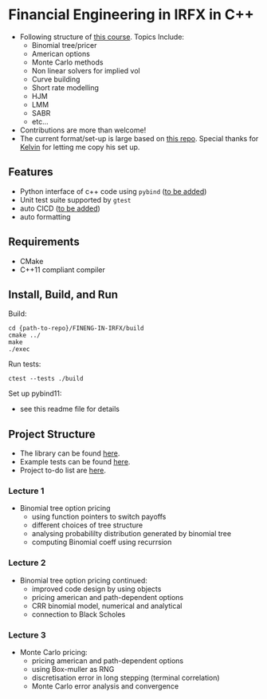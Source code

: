 # Financial Engineering in IRFX in C++

* Following structure of [this course](https://www.city.ac.uk/prospective-students/courses/short-courses/financial-engineering-in-interest-rates-and-fx-cplusplus-applications-in-quantitative-finance). Topics Include:
  - Binomial tree/pricer 
  - American options
  - Monte Carlo methods
  - Non linear solvers for implied vol
  - Curve building
  - Short rate modelling
  - HJM
  - LMM 
  - SABR
  - etc...
* Contributions are more than welcome!
* The current format/set-up is large based on [this repo](https://github.com/KYLChiu/ExoticMonteCarloEngine/tree/master). Special thanks for [Kelvin](https://github.com/KYLChiu) for letting me copy his set up.

## Features
* Python interface of c++ code using ```pybind``` ([to be added](https://github.com/ccjeremylo/FinEng-in-IRFX/issues/9))
* Unit test suite supported by ```gtest```
* auto CICD ([to be added](https://github.com/ccjeremylo/FinEng-in-IRFX/issues/15))
* auto formatting

## Requirements
* CMake 
* C++11 compliant compiler

## Install, Build, and Run
Build:
```
cd {path-to-repo}/FINENG-IN-IRFX/build
cmake ../
make
./exec
```
Run tests:
```
ctest --tests ./build
```
Set up pybind11:
* see this readme file for details

## Project Structure
* The library can be found [here](https://github.com/ccjeremylo/FinEng-in-IRFX/tree/main/src).
* Example tests can be found [here](https://github.com/ccjeremylo/FinEng-in-IRFX/tree/main/tests).
* Project to-do list are [here](https://github.com/ccjeremylo/FinEng-in-IRFX/issues).


### Lecture 1
* Binomial tree option pricing
  - using function pointers to switch payoffs
  - different choices of tree structure
  - analysing probabililty distribution generated by binomial tree
  - computing Binomial coeff using recurrsion

### Lecture 2
* Binomial tree option pricing continued:
  - improved code design by using objects
  - pricing american and path-dependent options
  - CRR binomial model, numerical and analytical
  - connection to Black Scholes

### Lecture 3
* Monte Carlo pricing:
  - pricing american and path-dependent options
  - using Box-muller as RNG
  - discretisation error in long stepping (terminal correlation)
  - Monte Carlo error analysis and convergence


